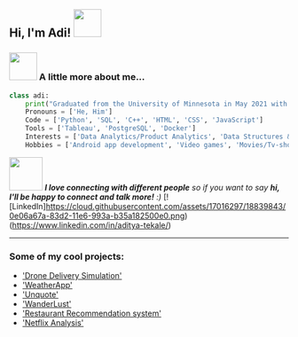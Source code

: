 <h2> Hi, I'm Adi! <img src="https://media.giphy.com/media/mGcNjsfWAjY5AEZNw6/giphy.gif" width="50"></h2>


### <img src="https://media.giphy.com/media/VgCDAzcKvsR6OM0uWg/giphy.gif" width="50"> A little more about me...  

```python
class adi:
    print("Graduated from the University of Minnesota in May 2021 with a Bachelor's in Computer Science!")
    Pronouns = ['He, Him']
    Code = ['Python', 'SQL', 'C++', 'HTML', 'CSS', 'JavaScript']
    Tools = ['Tableau', 'PostgreSQL', 'Docker']
    Interests = ['Data Analytics/Product Analytics', 'Data Structures & Algorithms']
    Hobbies = ['Android app development', 'Video games', 'Movies/Tv-shows']
```

<img src="https://media.giphy.com/media/LnQjpWaON8nhr21vNW/giphy.gif" width="60"> <em><b>I love connecting with different people</b> so if you want to say <b>hi, I'll be happy to connect and talk more!</b> :)</em>
[![LinkedIn]https://cloud.githubusercontent.com/assets/17016297/18839843/0e06a67a-83d2-11e6-993a-b35a182500e0.png)(https://www.linkedin.com/in/aditya-tekale/)

---

### Some of my cool projects:
 - ['Drone Delivery Simulation'](https://github.com/aditya-tekale-99/Drone-Delivery-Simulation) 
 - ['WeatherApp'](https://github.com/aditya-tekale-99/Android/tree/main/WeatherApp) 
 - ['Unquote'](https://github.com/aditya-tekale-99/Android/tree/main/Unquote) 
 - ['WanderLust'](https://github.com/aditya-tekale-99/HTML-CSS-JavaScript-Projects/tree/main/Wanderlust) 
 - ['Restaurant Recommendation system'](https://github.com/aditya-tekale-99/Python/tree/main/Restaurant%20Recommendation%20System) 
 - ['Netflix Analysis'](https://github.com/aditya-tekale-99/Data-Science-Portfolio/blob/main/Netflix-Titles/Netflix-Analysis.ipynb)
